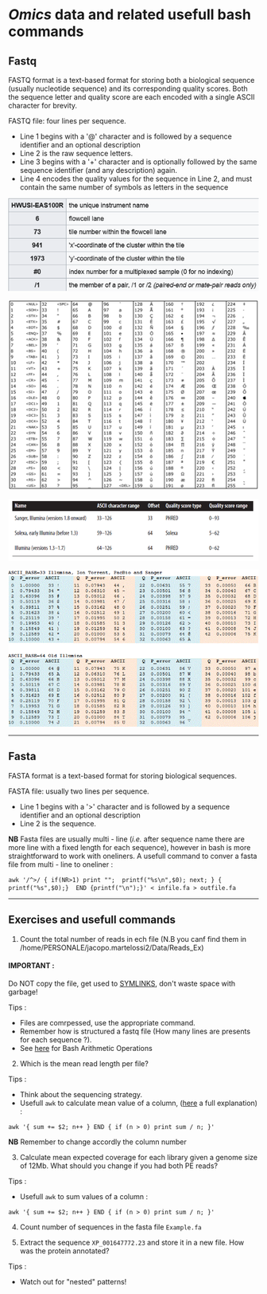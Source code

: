 # *Omics* data and related usefull bash commands

## Fastq

FASTQ format is a text-based format for storing both a biological sequence (usually nucleotide sequence) and its corresponding quality scores. Both the sequence letter and quality score are each encoded with a single ASCII character for brevity.

FASTQ file: four lines per sequence. 
* Line 1 begins with a '@' character and is followed by a sequence identifier and an optional description
* Line 2 is the raw sequence letters.
* Line 3 begins with a '+' character and is optionally followed by the same sequence identifier (and any description) again.
* Line 4 encodes the quality values for the sequence in Line 2, and must contain the same number of symbols as letters in the sequence

![header](https://raw.githubusercontent.com/MariangelaIannello/didattica/main/images/illumina_seq_id.png)

![ascii](https://raw.githubusercontent.com/MariangelaIannello/didattica/main/images/ascii_2.png)

![ascii_2](https://raw.githubusercontent.com/MariangelaIannello/didattica/main/images/ascii.png)

![ascii_3](https://raw.githubusercontent.com/MariangelaIannello/didattica/main/images/ascii33.gif)

---

## Fasta

FASTA format is a text-based format for storing biological sequences.

FASTA file: usually two lines per sequence.
* Line 1 begins with a '>' character and is followed by a sequence identifier and an optional description
*	Line 2 is the sequence.

**NB** Fasta files are usually multi - line (*i.e.* after sequence name there are more line with a fixed length for each sequence), however in bash is more straightforward to work with oneliners. A usefull command to conver a fasta file from multi - line to oneliner :

```
awk '/^>/ { if(NR>1) print "";  printf("%s\n",$0); next; } { printf("%s",$0);}  END {printf("\n");}' < infile.fa > outfile.fa
``` 

---

## Exercises and usefull commands

1. Count the total number of reads in ech file (N.B you canf find them in /home/PERSONALE/jacopo.martelossi2/Data/Reads_Ex)  

#### IMPORTANT :
Do NOT copy the file, get used to [SYMLINKS](https://linuxize.com/post/how-to-create-symbolic-links-in-linux-using-the-ln-command/), don't waste space with garbage!

  Tips :
  
  * Files are comrpessed, use the appropriate command.
  * Remember how is structured a fastq file (How many lines are presents for each sequence ?).
  * See [here](https://linuxhint.com/bash_arithmetic_operations/) for Bash Arithmetic Operations
  
2. Which is the mean read length per file?

  Tips :
  
  * Think about the sequencing strategy.
  * Usefull ```awk``` to calculate mean value of a column, ([here](https://stackoverflow.com/questions/19149731/use-awk-to-find-average-of-a-column) a full explanation) :
  
```
awk '{ sum += $2; n++ } END { if (n > 0) print sum / n; }'
```
**NB** Remember to change accordly the column number

3. Calculate mean expected coverage for each library given a genome size of 12Mb. What should you change if you had both PE reads?

  Tips :
  
  * Usefull ```awk``` to sum values of a column :
  
```
awk '{ sum += $2; n++ } END { if (n > 0) print sum / n; }'
```

4. Count number of sequences in the fasta file ```Example.fa```

5. Extract the sequence ```XP_001647772.23``` and store it in a new file. How was the protein annotated?

  Tips :
  
  * Watch out for "nested" patterns! 
